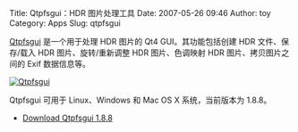 Title: Qtpfsgui：HDR 图片处理工具
Date: 2007-05-26 09:46
Author: toy
Category: Apps
Slug: qtpfsgui

[Qtpfsgui](http://qtpfsgui.sourceforge.net/) 是一个用于处理 HDR 图片的
Qt4 GUI。其功能包括创建 HDR 文件、保存/载入 HDR 图片、旋转/重新调整 HDR
图片、色调映射 HDR 图片、拷贝图片之间的 Exif 数据信息等。

[![Qtpfsgui](http://i.linuxtoy.org/i/2007/05/qtpfsgui_s.png)](http://i.linuxtoy.org/i/2007/05/qtpfsgui.png)

Qtpfsgui 可用于 Linux、Windows 和 Mac OS X 系统，当前版本为 1.8.8。

- [Download Qtpfsgui 1.8.8](http://qtpfsgui.sourceforge.net/#download)
